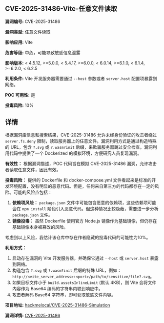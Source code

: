 ## CVE-2025-31486-Vite-任意文件读取

**漏洞编号:** CVE-2025-31486

**漏洞类型:** 任意文件读取

**影响应用:** Vite

**危害等级:** 中危，可能导致敏感信息泄露

**影响版本:** < 4.5.12, >=5.0.0, < 5.4.17, >=6.0.0, < 6.0.14, >=6.1.0, < 6.1.4, >=6.2.0, < 6.2.5

**利用条件:** Vite 开发服务器需要通过 `--host` 参数或者 `server.host` 配置项暴露到网络。

**POC 可用性:** 是

**投毒风险:** 10%

## 详情

根据漏洞库信息和搜索结果，CVE-2025-31486 允许未经身份验证的攻击者绕过 `server.fs.deny` 限制，读取服务器上的任意文件。漏洞利用方式是通过构造特殊的 URL，包含 `?.svg` 或 `?.wasm?init` 后缀，来欺骗服务器跳过安全检查。漏洞利用代码中提供了一个 Dockerized 的模拟环境，方便研究人员复现漏洞。

**有效性：**
根据漏洞描述，POC 代码旨在模拟 CVE-2025-31486 漏洞，允许攻击者读取任意文件，因此有效。

**投毒风险：**
提供的 Dockerfile 和 docker-compose.yml 文件看起来是标准的开发环境配置，没有明显的恶意代码。但是，任何来自第三方的代码都存在一定的风险。可能的风险点包括：

1.  **依赖项风险：** `package.json` 文件中可能包含恶意的依赖项，这些依赖项可能会在 `npm install` 阶段引入恶意代码。但这种情况比较隐蔽，需要进一步分析 `package.json` 文件。
2.  **镜像投毒：** 虽然 Dockerfile 使用官方 Node.js 镜像作为基础镜像，但仍存在基础镜像本身被篡改的风险。

考虑到以上风险，我估计该仓库中存在作者隐藏的投毒代码的可能性为10%。

**利用方式：**
1.  启动存在漏洞的 Vite 开发服务器，并确保它通过 `--host` 或 `server.host` 暴露到网络。
2.  构造包含 `?.svg` 或 `?.wasm?init` 后缀的特殊 URL，例如：`http://<vite_server_address>:<port>/path/to/sensitive/file?.svg`。
3.  如果目标文件小于 `build.assetsInlineLimit` (默认 4KB)，则 Vite 会将文件内容作为 Base64 编码的字符串内联到响应中。
4.  攻击者解码 Base64 字符串，即可获取敏感文件内容。

**项目地址:** [hackmelocal/CVE-2025-31486-Simulation](https://github.com/hackmelocal/CVE-2025-31486-Simulation)

**漏洞详情:** [CVE-2025-31486](https://nvd.nist.gov/vuln/detail/CVE-2025-31486)